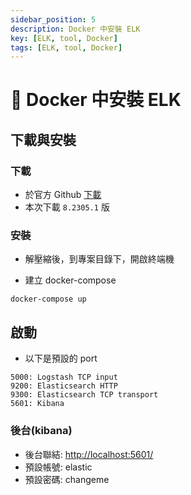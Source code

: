 ```yaml
---
sidebar_position: 5
description: Docker 中安裝 ELK
key: [ELK, tool, Docker]
tags: [ELK, tool, Docker]
---
```


# 🐲 Docker 中安裝 ELK

## 下載與安裝

### 下載

- 於官方 Github [下載](https://github.com/deviantony/docker-elk/releases)
- 本次下載 `8.2305.1` 版

### 安裝

- 解壓縮後，到專案目錄下，開啟終端機

- 建立 docker-compose

```shell
docker-compose up
```

## 啟動

- 以下是預設的 port

```shell
5000: Logstash TCP input
9200: Elasticsearch HTTP
9300: Elasticsearch TCP transport
5601: Kibana
```

### 後台(kibana)

- 後台聯結: [http://localhost:5601/](http://localhost:5601/)
- 預設帳號: elastic
- 預設密碼: changeme
